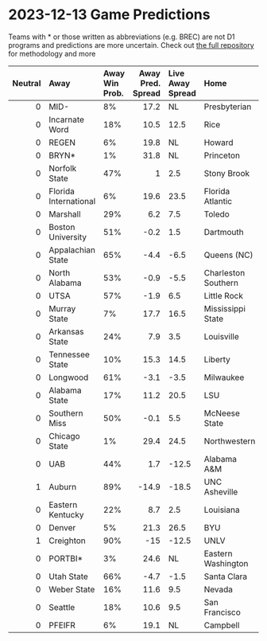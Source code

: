 # 2023-12-13 Game Predictions
Teams with * or those written as abbreviations (e.g. BREC) are not D1 programs and predictions are more uncertain. Check out [the full repository](https://github.com/grdavis/college-basketball-elo) for methodology and more

|   Neutral | Away                  | Away Win Prob.   |   Away Pred. Spread | Live Away Spread   | Home                | Home Win Prob.   |   Home Pred. Spread |
|----------:|:----------------------|:-----------------|--------------------:|:-------------------|:--------------------|:-----------------|--------------------:|
|         0 | MID-                  | 8%               |                17.2 | NL                 | Presbyterian        | 92%              |               -17.2 |
|         0 | Incarnate Word        | 18%              |                10.5 | 12.5               | Rice                | 82%              |               -10.5 |
|         0 | REGEN                 | 6%               |                19.8 | NL                 | Howard              | 94%              |               -19.8 |
|         0 | BRYN*                 | 1%               |                31.8 | NL                 | Princeton           | 99%              |               -31.8 |
|         0 | Norfolk State         | 47%              |                 1   | 2.5                | Stony Brook         | 53%              |                -1   |
|         0 | Florida International | 6%               |                19.6 | 23.5               | Florida Atlantic    | 94%              |               -19.6 |
|         0 | Marshall              | 29%              |                 6.2 | 7.5                | Toledo              | 71%              |                -6.2 |
|         0 | Boston University     | 51%              |                -0.2 | 1.5                | Dartmouth           | 49%              |                 0.2 |
|         0 | Appalachian State     | 65%              |                -4.4 | -6.5               | Queens (NC)         | 35%              |                 4.4 |
|         0 | North Alabama         | 53%              |                -0.9 | -5.5               | Charleston Southern | 47%              |                 0.9 |
|         0 | UTSA                  | 57%              |                -1.9 | 6.5                | Little Rock         | 43%              |                 1.9 |
|         0 | Murray State          | 7%               |                17.7 | 16.5               | Mississippi State   | 93%              |               -17.7 |
|         0 | Arkansas State        | 24%              |                 7.9 | 3.5                | Louisville          | 76%              |                -7.9 |
|         0 | Tennessee State       | 10%              |                15.3 | 14.5               | Liberty             | 90%              |               -15.3 |
|         0 | Longwood              | 61%              |                -3.1 | -3.5               | Milwaukee           | 39%              |                 3.1 |
|         0 | Alabama State         | 17%              |                11.2 | 20.5               | LSU                 | 83%              |               -11.2 |
|         0 | Southern Miss         | 50%              |                -0.1 | 5.5                | McNeese State       | 50%              |                 0.1 |
|         0 | Chicago State         | 1%               |                29.4 | 24.5               | Northwestern        | 99%              |               -29.4 |
|         0 | UAB                   | 44%              |                 1.7 | -12.5              | Alabama A&M         | 56%              |                -1.7 |
|         1 | Auburn                | 89%              |               -14.9 | -18.5              | UNC Asheville       | 11%              |                14.9 |
|         0 | Eastern Kentucky      | 22%              |                 8.7 | 2.5                | Louisiana           | 78%              |                -8.7 |
|         0 | Denver                | 5%               |                21.3 | 26.5               | BYU                 | 95%              |               -21.3 |
|         1 | Creighton             | 90%              |               -15   | -12.5              | UNLV                | 10%              |                15   |
|         0 | PORTBI*               | 3%               |                24.6 | NL                 | Eastern Washington  | 97%              |               -24.6 |
|         0 | Utah State            | 66%              |                -4.7 | -1.5               | Santa Clara         | 34%              |                 4.7 |
|         0 | Weber State           | 16%              |                11.6 | 9.5                | Nevada              | 84%              |               -11.6 |
|         0 | Seattle               | 18%              |                10.6 | 9.5                | San Francisco       | 82%              |               -10.6 |
|         0 | PFEIFR                | 6%               |                19.1 | NL                 | Campbell            | 94%              |               -19.1 |